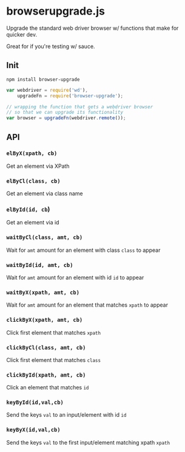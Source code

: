 browserupgrade.js
=====

Upgrade the standard web driver browser w/ functions that make for quicker dev.

Great for if you're testing w/ sauce.

## Init

`npm install browser-upgrade`

````js
var webdriver = require('wd'),
    upgradeFn = require('browser-upgrade');

// wrapping the function that gets a webdriver browser
// so that we can upgrade its functionality
var browser = upgradeFn(webdriver.remote());

````


## API

### `elByX(xpath, cb)`
Get an element via XPath

### `elByCl(class, cb)`
Get an element via class name

### `elById(id, cb`)
Get an element via id

### `waitByCl(class, amt, cb)`
Wait for `amt` amount for an element with class `class` to appear

### `waitById(id, amt, cb)`
Wait for `amt` amount for an element with id `id` to appear

### `waitByX(xpath, amt, cb)`
Wait for `amt` amount for an element that matches `xpath` to appear

### `clickByX(xpath, amt, cb)`
Click first element that matches `xpath`

### `clickByCl(class, amt, cb)`
Click first element that matches `class`

### `clickById(xpath, amt, cb)`
Click an element that matches `id`

### `keyById(id,val,cb)`
Send the keys `val` to an input/element with id `id`

### `keyByX(id,val,cb)`
Send the keys `val` to the first input/element matching xpath `xpath`
